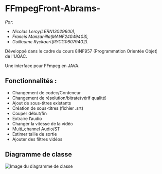 # FFmpegFront-Abrams-

*Par:*
- *Nicolas Leroy(LERN13029600),*
- *Francis Manzanilla(MANF24049403),*
- *Guillaume Ryckaert(RYCG06079402).*

Développé dans le cadre du cours 8INF957 (Programmation Orientée Objet) de l'UQAC.

Une interface pour FFmpeg en JAVA.

## Fonctionnalités :
- Changement de codec/Conteneur
- Changement de résolution/bitrate(vérif qualité)
- Ajout de sous-titres existants
- Création de sous-titres (fichier .srt)
- Couper début/fin
- Extraire l’audio
- Changer la vitesse de la vidéo
- Multi_channel Audio/ST
- Estimer taille de sortie
- Ajouter des filtres vidéos

## Diagramme de classe
![Image du diagramme de classe](https://image.noelshack.com/fichiers/2018/08/2/1519102483-class-diagram-abrams.jpg)
